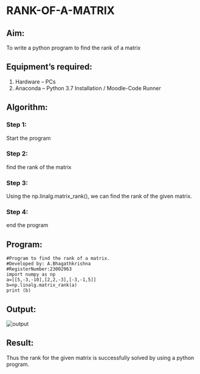 # RANK-OF-A-MATRIX
## Aim:
To write a python program to find the rank of a matrix
## Equipment’s required:
1. 	Hardware – PCs
2. 	Anaconda – Python 3.7 Installation / Moodle-Code Runner
## Algorithm:
### Step 1: 
Start the program
### Step 2: 
find the rank of the matrix
### Step 3: 
Using the np.linalg.matrix_rank(), we can find the rank of the given matrix.
### Step 4: 
end the program
## Program:
```
#Program to find the rank of a matrix.
#Developed by: A.Bhagathkrishna
#RegisterNumber:23002963
import numpy as np
a=[[5,-3,-10],[2,2,-3],[-3,-1,5]]
b=np.linalg.matrix_rank(a)
print (b)

```
## Output:
![output](/rank.png)
## Result:
Thus the rank for the given matrix is successfully solved by  using a python program.

